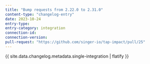 ```yaml
---
title: "Bump requests from 2.22.0 to 2.31.0"
content-type: "changelog-entry"
date: 2023-10-24
entry-type: 
entry-category: integration
connection-id: 
connection-version: 
pull-request: "https://github.com/singer-io/tap-impact/pull/25"
---
```

{{ site.data.changelog.metadata.single-integration | flatify }}